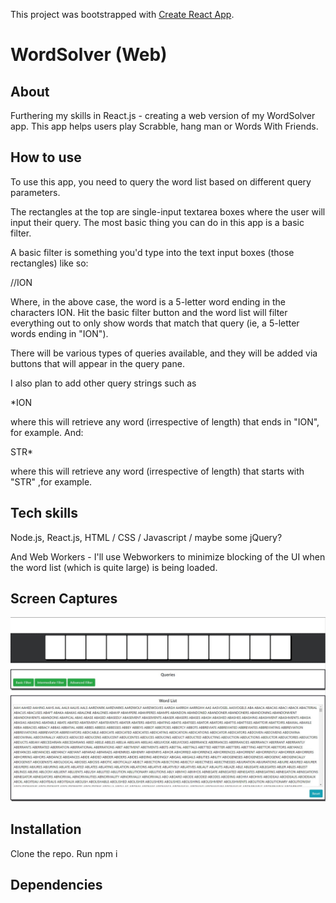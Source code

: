This project was bootstrapped with [Create React App](https://github.com/facebook/create-react-app).

# WordSolver (Web)

## About

Furthering my skills in React.js - creating a web version of my WordSolver app.
This app helps users play Scrabble, hang man or Words With Friends.

## How to use

To use this app, you need to query the word list based on different query parameters.

The rectangles at the top are single-input textarea boxes where the user will input their query. The most basic thing you can do in this app is a basic filter.

A basic filter is something you'd type into the text input boxes (those rectangles) like so:

//ION

Where, in the above case, the word is a 5-letter word ending in the characters ION. Hit the basic filter button and the word list will filter everything out to only show words that match that query (ie, a 5-letter words ending in "ION").

There will be various types of queries available, and they will be added via buttons that will appear in the query pane.

I also plan to add other query strings such as

*ION

where this will retrieve any word (irrespective of length) that ends in "ION", for example. And:

STR*

where this will retrieve any word (irrespective of length) that starts with "STR" ,for example.

## Tech skills

Node.js,
React.js,
HTML / CSS / Javascript / maybe some jQuery? 

And Web Workers - I'll use Webworkers to minimize blocking of the UI when the word list (which is quite large) is being loaded.

## Screen Captures
![Preliminary UI](https://github.com/davideastmond/wordsolver_web/blob/master/res/wordSolver.JPG?raw=true)

## Installation

Clone the repo.
Run npm i

## Dependencies
